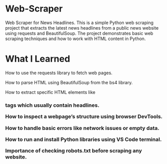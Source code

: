 # Web-Scraper
Web Scraper for News Headlines.
This is a simple Python web scraping project that extracts the latest news headlines from a public news website using requests and BeautifulSoup. The project demonstrates basic web scraping techniques and how to work with HTML content in Python.

# What I Learned

How to use the requests library to fetch web pages.

How to parse HTML using BeautifulSoup from the bs4 library.

How to extract specific HTML elements like <h3> tags which usually contain headlines.

How to inspect a webpage’s structure using browser DevTools.

How to handle basic errors like network issues or empty data.

How to run and install Python libraries using VS Code terminal.

Importance of checking robots.txt before scraping any website.
